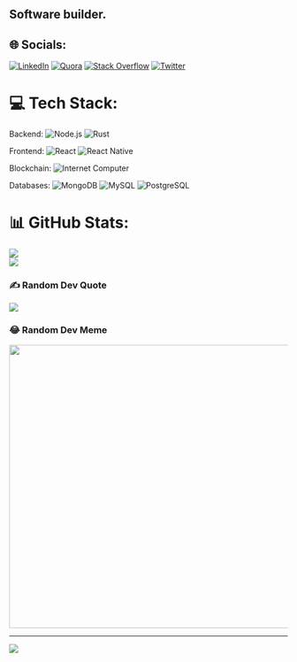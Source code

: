 ## Software builder.

## 🌐 Socials:
[![LinkedIn](https://img.shields.io/badge/LinkedIn-%230077B5.svg?logo=linkedin&logoColor=white)](https://linkedin.com/in/amschel-kariuki-a83b9a230) [![Quora](https://img.shields.io/badge/Quora-%23B92B27.svg?logo=Quora&logoColor=white)](https://quora.com/profile/Idrian-Amschel) [![Stack Overflow](https://img.shields.io/badge/-Stackoverflow-FE7A16?logo=stack-overflow&logoColor=white)](https://stackoverflow.com/users/19179296) [![Twitter](https://img.shields.io/badge/Twitter-%231DA1F2.svg?logo=Twitter&logoColor=white)](https://twitter.com/amscheltech) 

# 💻 Tech Stack:
Backend: ![Node.js](https://img.shields.io/badge/node.js-%2343853D.svg?style=for-the-badge&logo=node.js&logoColor=white) ![Rust](https://img.shields.io/badge/rust-%23000000.svg?style=for-the-badge&logo=rust&logoColor=white)  

Frontend: ![React](https://img.shields.io/badge/react-%2320232a.svg?style=for-the-badge&logo=react&logoColor=%2361DAFB) ![React Native](https://img.shields.io/badge/react_native-%2320232a.svg?style=for-the-badge&logo=react&logoColor=%2361DAFB)  

Blockchain: ![Internet Computer](https://img.shields.io/badge/Internet_Computer-%233770FF.svg?style=for-the-badge&logo=Internet-Computer&logoColor=white)  

Databases: ![MongoDB](https://img.shields.io/badge/MongoDB-%234ea94b.svg?style=for-the-badge&logo=mongodb&logoColor=white) ![MySQL](https://img.shields.io/badge/MySQL-%2300f.svg?style=for-the-badge&logo=mysql&logoColor=white) ![PostgreSQL](https://img.shields.io/badge/PostgreSQL-%23316192.svg?style=for-the-badge&logo=postgresql&logoColor=white)

# 📊 GitHub Stats:
![](https://github-readme-stats.vercel.app/api?username=amschel99&theme=dark&hide_border=false&include_all_commits=true&count_private=true)<br/>
![](https://github-readme-streak-stats.herokuapp.com/?user=amschel99&theme=dark&hide_border=false)<br/>

### ✍️ Random Dev Quote
![](https://quotes-github-readme.vercel.app/api?type=horizontal&theme=radical)

### 😂 Random Dev Meme
<img src="https://random-memer.herokuapp.com/" width="512px"/>

---
[![](https://visitcount.itsvg.in/api?id=amschel99&icon=2&color=3)](https://visitcount.itsvg.in)
